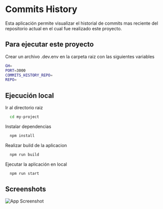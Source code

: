 
# Commits History

Esta aplicación permite visualizar el historial de commits mas reciente del repositorio actual en el cual fue realizado este proyecto.

## Para ejecutar este proyecto 



Crear un archivo .dev.env en la carpeta raiz con las siguientes variables

```bash
GH=
PORT=3000
COMMITS_HISTORY_REPO=
REPO=
```
## Ejecución local


Ir al directorio raiz

```bash
  cd my-project
```


Instalar dependencias

```bash
  npm install
```

Realizar build de la aplicacion

```bash
  npm run build
```

Ejecutar la aplicación en local

```bash
  npm run start
```





## Screenshots

![App Screenshot](https://i.ibb.co/mb8mK2k/Captura-de-pantalla-2023-10-14-123126.png)

